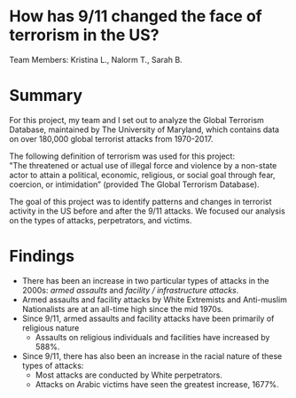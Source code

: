 # How has 9/11 changed the face of terrorism in the US?
Team Members: Kristina L., Nalorm T., Sarah B.

# Summary
For this project, my team and I set out to analyze the Global Terrorism Database, maintained by The University of Maryland, which contains data on over 180,000 global terrorist attacks from 1970-2017. 

The following definition of terrorism was used for this project: <br> 
"The threatened or actual use of illegal force and violence by a non-state actor to attain a political, economic, religious, or social goal through fear, coercion, or intimidation” (provided The Global Terrorism Database).

The goal of this project was to identify patterns and changes in terrorist activity in the US before and after the 9/11 attacks. We focused our analysis on the types of attacks, perpetrators, and victims. 

# Findings
* There has been an increase in two particular types of attacks in the 2000s: *armed assaults* and *facility / infrastructure attacks*.
* Armed assaults and facility attacks by White Extremists and Anti-muslim Nationalists are at an all-time high since the mid 1970s.
* Since 9/11, armed assaults and facility attacks have been primarily of religious nature
    * Assaults on religious individuals and facilities have increased by 588%.
* Since 9/11, there has also been an increase in the racial nature of these types of attacks:
    * Most attacks are conducted by White perpetrators.
    * Attacks on Arabic victims have seen the greatest increase, 1677%.
